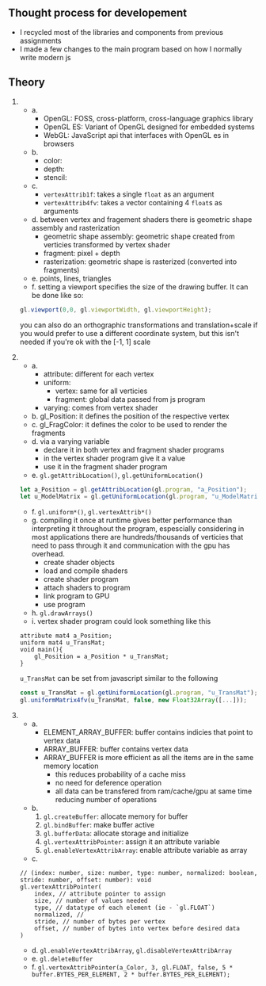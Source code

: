 


## Thought process for developement
- I recycled most of the libraries and components from previous assignments
- I made a few changes to the main program based on how I normally write modern js



## Theory
1.
    - a.
        - OpenGL: FOSS, cross-platform, cross-language graphics library
        - OpenGL ES: Variant of OpenGL designed for embedded systems
        - WebGL: JavaScript api that interfaces with OpenGL es in browsers
    - b.
        - color: 
        - depth: 
        - stencil: 
    - c. 
        - `vertexAttrib1f`: takes a single `float` as an argument
        - `vertexAttrib4fv`: takes a vector containing 4 `float`s as arguments
    - d. between vertex and fragement shaders there is geometric shape assembly and rasterization
        - geometric shape assembly: geometric shape created from verticies transformed by vertex shader 
        - fragment: pixel + depth
        - rasterization: geometric shape is rasterized (converted into fragments)
    - e. points, lines, triangles
    - f. setting a viewport specifies the size of the drawing buffer. It can be done like so:
    ```js
    gl.viewport(0,0, gl.viewportWidth, gl.viewportHeight);
    ```
    you can also do an orthographic transformations and translation+scale if you would prefer to use a different coordinate system, but this isn't needed if you're ok with the [-1, 1] scale
2. 
    - a. 
        - attribute: different for each vertex
        - uniform: 
            - vertex: same for all verticies
            - fragment: global data passed from js program
        - varying: comes from vertex shader
    - b. gl_Position: it defines the position of the respective vertex
    - c. gl_FragColor: it defines the color to be used to render the fragments
    - d. via a varying variable
        - declare it in both vertex and fragment shader programs
        - in the vertex shader program give it a value
        - use it in the fragment shader program
    - e. `gl.getAttribLocation()`, `gl.getUniformLocation()`
    ```js
    let a_Position = gl.getAttribLocation(gl.program, "a_Position");
    let u_ModelMatrix = gl.getUniformLocation(gl.program, "u_ModelMatrix");
    ```
    - f. `gl.uniform*()`, `gl.vertexAttrib*()`
    - g. compiling it once at runtime gives better performance than interpreting it throughout the program, espescially considering in most applications there are hundreds/thousands of verticies that need to pass through it and communication with the gpu has overhead.
        - create shader objects
        - load and compile shaders
        - create shader program
        - attach shaders to program
        - link program to GPU
        - use program
    - h. `gl.drawArrays()`
    - i. vertex shader program could look something like this
    ```
    attribute mat4 a_Position;
    uniform mat4 u_TransMat;
    void main(){
        gl_Position = a_Position * u_TransMat;
    }
    ```
    `u_TransMat` can be set from javascript similar to the following
    ```js
    const u_TransMat = gl.getUniformLocation(gl.program, "u_TransMat");
    gl.uniformMatrix4fv(u_TransMat, false, new Float32Array([...]));
    ```

3. 
    - a. 
        - ELEMENT_ARRAY_BUFFER: buffer contains indicies that point to vertex data
        - ARRAY_BUFFER: buffer contains vertex data
        - ARRAY_BUFFER is more efficient as all the items are in the same memory location
            - this reduces probability of a cache miss
            - no need for deference operation
            - all data can be transfered from ram/cache/gpu at same time reducing number of operations
    - b. 
        1. `gl.createBuffer`: allocate memory for buffer
        2. `gl.bindBuffer`: make buffer active
        3. `gl.bufferData`: allocate storage and initialize
        4. `gl.vertexAttribPointer`: assign it an attribute variable
        5. `gl.enableVertexAttribArray`: enable attribute variable as array
    - c. 
    ```JS
    // (index: number, size: number, type: number, normalized: boolean, stride: number, offset: number): void
    gl.vertexAttribPointer(
        index, // attribute pointer to assign
        size, // number of values needed
        type, // datatype of each element (ie - `gl.FLOAT`)
        normalized, //
        stride, // number of bytes per vertex
        offset, // number of bytes into vertex before desired data 
    )
    ```
    - d. `gl.enableVertexAttribArray`, `gl.disableVertexAttribArray`
    - e. `gl.deleteBuffer`
    - f. `gl.vertexAttribPointer(a_Color, 3, gl.FLOAT, false, 5 * buffer.BYTES_PER_ELEMENT, 2 * buffer.BYTES_PER_ELEMENT);`